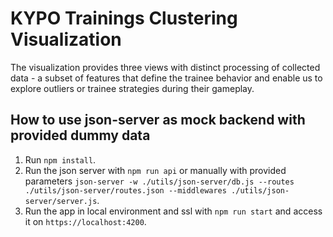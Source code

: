 # KYPO Trainings Clustering Visualization

The visualization provides three views with distinct processing of collected data - a subset of features that define the trainee behavior and enable us to explore outliers or trainee strategies during their gameplay. 

## How to use json-server as mock backend with provided dummy data

1.  Run `npm install`.
2.  Run the json server with `npm run api` or manually with provided parameters `json-server -w ./utils/json-server/db.js --routes ./utils/json-server/routes.json --middlewares ./utils/json-server/server.js`.
3.  Run the app in local environment and ssl with `npm run start` and access it on `https://localhost:4200`.

